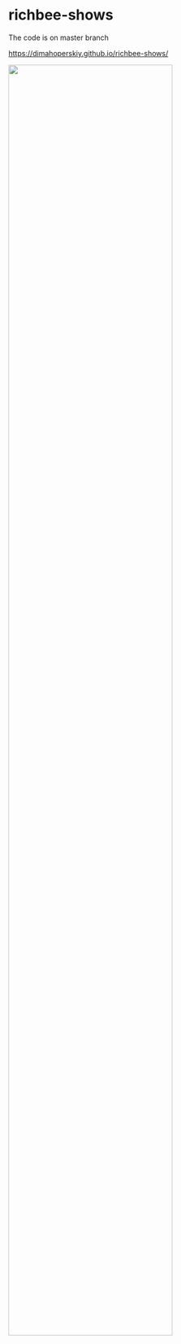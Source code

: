 # richbee-shows

The code is on master branch

 https://dimahoperskiy.github.io/richbee-shows/
 
 <img src=" https://github.com/dimahoperskiy/dimahoperskiy/blob/main/video-2.gif" width="80%"/>

